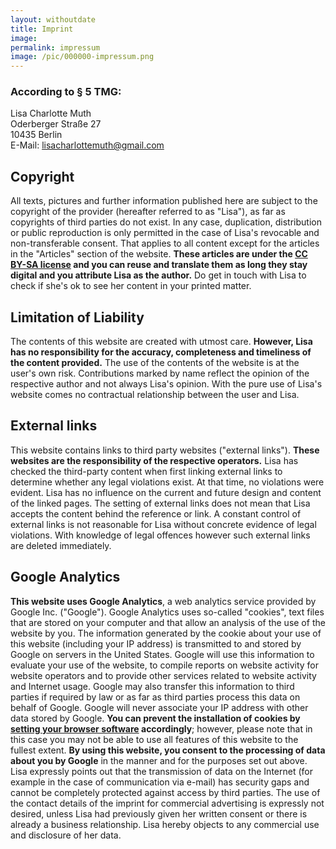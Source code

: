 ```yaml
---
layout: withoutdate
title: Imprint
image:
permalink: impressum
image: /pic/000000-impressum.png
---
```


### According to § 5 TMG:

Lisa Charlotte Muth<br>
Oderberger Straße 27<br>
10435 Berlin<br>
E-Mail: lisacharlottemuth@gmail.com


## Copyright

All texts, pictures and further information published here are subject to the copyright of the provider (hereafter referred to as "Lisa"), as far as copyrights of third parties do not exist. In any case, duplication, distribution or public reproduction is only permitted in the case of Lisa's revocable and non-transferable consent. That applies to all content except for the articles in the "Articles" section of the website. **These articles are under the [CC BY-SA license](https://creativecommons.org/licenses/by-sa/4.0/) and you can reuse and translate them as long they stay digital and you attribute Lisa as the author.** Do get in touch with Lisa to check if she's ok to see her content in your printed matter.


## Limitation of Liability

The contents of this website are created with utmost care. **However, Lisa has no responsibility for the accuracy, completeness and timeliness of the content provided.** The use of the contents of the website is at the user's own risk. Contributions marked by name reflect the opinion of the respective author and not always Lisa's opinion. With the pure use of Lisa's website comes no contractual relationship between the user and Lisa.


## External links

This website contains links to third party websites ("external links"). **These websites are the responsibility of the respective operators.** Lisa has checked the third-party content when first linking external links to determine whether any legal violations exist. At that time, no violations were evident. Lisa has no influence on the current and future design and content of the linked pages. The setting of external links does not mean that Lisa accepts the content behind the reference or link. A constant control of external links is not reasonable for Lisa without concrete evidence of legal violations. With knowledge of legal offences however such external links are deleted immediately.


## Google Analytics

**This website uses Google Analytics**, a web analytics service provided by Google Inc. ("Google"). Google Analytics uses so-called "cookies", text files that are stored on your computer and that allow an analysis of the use of the website by you. The information generated by the cookie about your use of this website (including your IP address) is transmitted to and stored by Google on servers in the United States. Google will use this information to evaluate your use of the website, to compile reports on website activity for website operators and to provide other services related to website activity and Internet usage. Google may also transfer this information to third parties if required by law or as far as third parties process this data on behalf of Google. Google will never associate your IP address with other data stored by Google. **You can prevent the installation of cookies by [setting your browser software](https://www.wikihow.com/Disable-Cookies) accordingly**; however, please note that in this case you may not be able to use all features of this website to the fullest extent. **By using this website, you consent to the processing of data about you by Google** in the manner and for the purposes set out above. Lisa expressly points out that the transmission of data on the Internet (for example in the case of communication via e-mail) has security gaps and cannot be completely protected against access by third parties. The use of the contact details of the imprint for commercial advertising is expressly not desired, unless Lisa had previously given her written consent or there is already a business relationship. Lisa hereby objects to any commercial use and disclosure of her data.

<!--
## Google Fonts

**To make this website nicer looking, it uses [Google Fonts](http://www.google.com/webfonts/).** When opening pages containing text formatted with Google Fonts, there will be a connection to Google Inc. databases to load the fonts. It is assumed that throughout this procedure, your IP address as well as other information through the use of this and other websites (referrer) will be sent to Google servers in the US and stored there. If the browser does not support Google Fonts or prevents access, the text will be displayed in a standard font. For information on Google fonts, please visit [Google's FAQ](http://code.google.com/intl/en-US/apis/webfonts/faq.html). Privacy information is available at the [Google Privacy Center](http://www.google.com/policies/privacy/). -->

<br><br><br>

<!--
---

## Haftung für Inhalte

Die Inhalte unserer Seiten wurden mit größter Sorgfalt erstellt. Für die Richtigkeit, Vollständigkeit und Aktualität der Inhalte können wir jedoch keine Gewähr übernehmen. Als Diensteanbieter sind wir gemäß § 7 Abs.1 TMG für eigene Inhalte auf diesen Seiten nach den allgemeinen Gesetzen verantwortlich. Nach §§ 8 bis 10 TMG sind wir als Diensteanbieter jedoch nicht verpflichtet, übermittelte oder gespeicherte fremde Informationen zu überwachen oder nach Umständen zu forschen, die auf eine rechtswidrige Tätigkeit hinweisen. Verpflichtungen zur Entfernung oder Sperrung der Nutzung von Informationen nach den allgemeinen Gesetzen bleiben hiervon unberührt. Eine diesbezügliche Haftung ist jedoch erst ab dem Zeitpunkt der Kenntnis einer konkreten Rechtsverletzung möglich. Bei Bekanntwerden von entsprechenden Rechtsverletzungen werden wir diese Inhalte umgehend entfernen.

## Haftung für Links

Unser Angebot enthält Links zu externen Webseiten Dritter, auf deren Inhalte wir keinen Einfluss haben. Deshalb können wir für diese fremden Inhalte auch keine Gewähr übernehmen. Für die Inhalte der verlinkten Seiten ist stets der jeweilige Anbieter oder Betreiber der Seiten verantwortlich. Die verlinkten Seiten wurden zum Zeitpunkt der Verlinkung auf mögliche Rechtsverstöße überprüft. Rechtswidrige Inhalte waren zum Zeitpunkt der Verlinkung nicht erkennbar. Eine permanente inhaltliche Kontrolle der verlinkten Seiten ist jedoch ohne konkrete Anhaltspunkte einer Rechtsverletzung nicht zumutbar. Bei Bekanntwerden von Rechtsverletzungen werden wir derartige Links umgehend entfernen.

## Urheberrecht

Die durch die Seitenbetreiber erstellten Inhalte und Werke auf diesen Seiten unterliegen dem deutschen Urheberrecht. Die Vervielfältigung, Bearbeitung, Verbreitung und jede Art der Verwertung außerhalb der Grenzen des Urheberrechtes bedürfen der schriftlichen Zustimmung des jeweiligen Autors bzw. Erstellers. Downloads und Kopien dieser Seite sind nur für den privaten, nicht kommerziellen Gebrauch gestattet. Soweit die Inhalte auf dieser Seite nicht vom Betreiber erstellt wurden, werden die Urheberrechte Dritter beachtet. Insbesondere werden Inhalte Dritter als solche gekennzeichnet. Sollten Sie trotzdem auf eine Urheberrechtsverletzung aufmerksam werden, bitten wir um einen entsprechenden Hinweis. Bei Bekanntwerden von Rechtsverletzungen werden wir derartige Inhalte umgehend entfernen.

## Datenschutz

Die Nutzung unserer Webseite ist in der Regel ohne Angabe personenbezogener Daten möglich. Soweit auf unseren Seiten personenbezogene Daten (beispielsweise Name, Anschrift oder eMail-Adressen) erhoben werden, erfolgt dies, soweit möglich, stets auf freiwilliger Basis. Diese Daten werden ohne Ihre ausdrückliche Zustimmung nicht an Dritte weitergegeben.
Wir weisen darauf hin, dass die Datenübertragung im Internet (z.B. bei der Kommunikation per E-Mail) Sicherheitslücken aufweisen kann. Ein lückenloser Schutz der Daten vor dem Zugriff durch Dritte ist nicht möglich.
Der Nutzung von im Rahmen der Impressumspflicht veröffentlichten Kontaktdaten durch Dritte zur Übersendung von nicht ausdrücklich angeforderter Werbung und Informationsmaterialien wird hiermit ausdrücklich widersprochen. Die Betreiber der Seiten behalten sich ausdrücklich rechtliche Schritte im Falle der unverlangten Zusendung von Werbeinformationen, etwa durch Spam-Mails, vor.


## Google Analytics

Diese Website benutzt Google Analytics, einen Webanalysedienst der Google Inc. (''Google''). Google Analytics verwendet sog. ''Cookies'', Textdateien, die auf Ihrem Computer gespeichert werden und die eine Analyse der Benutzung der Website durch Sie ermöglicht. Die durch den Cookie erzeugten Informationen über Ihre Benutzung dieser Website (einschließlich Ihrer IP-Adresse) wird an einen Server von Google in den USA übertragen und dort gespeichert. Google wird diese Informationen benutzen, um Ihre Nutzung der Website auszuwerten, um Reports über die Websiteaktivitäten für die Websitebetreiber zusammenzustellen und um weitere mit der Websitenutzung und der Internetnutzung verbundene Dienstleistungen zu erbringen. Auch wird Google diese Informationen gegebenenfalls an Dritte übertragen, sofern dies gesetzlich vorgeschrieben oder soweit Dritte diese Daten im Auftrag von Google verarbeiten. Google wird in keinem Fall Ihre IP-Adresse mit anderen Daten der Google in Verbindung bringen. Sie können die Installation der Cookies durch eine entsprechende Einstellung Ihrer Browser Software verhindern; wir weisen Sie jedoch darauf hin, dass Sie in diesem Fall gegebenenfalls nicht sämtliche Funktionen dieser Website voll umfänglich nutzen können. Durch die Nutzung dieser Website erklären Sie sich mit der Bearbeitung der über Sie erhobenen Daten durch Google in der zuvor beschriebenen Art und Weise und zu dem zuvor benannten Zweck einverstanden. -->
